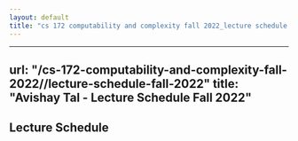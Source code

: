 ```yaml
---
layout: default
title: "cs 172 computability and complexity fall 2022_lecture schedule fall 2022"
---
```


---
url: "/cs-172-computability-and-complexity-fall-2022//lecture-schedule-fall-2022"
title: "Avishay Tal - Lecture Schedule Fall 2022"
---

## **Lecture Schedule**
